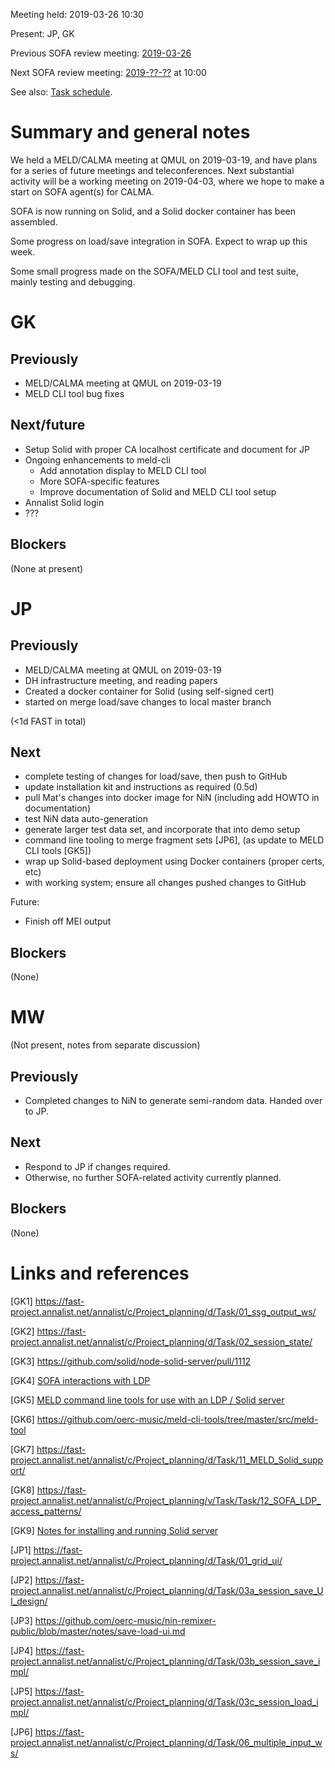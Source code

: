 Meeting held: 2019-03-26 10:30

Present: JP, GK

Previous SOFA review meeting: [2019-03-26](./2019-03-19-meeting.md)

Next SOFA review meeting: [2019-??-??](./2019-??-??-meeting.md) at 10:00

See also: [Task schedule](https://fast-project.annalist.net/annalist/c/Project_planning/l/Task_schedule/).


# Summary and general notes

We held a MELD/CALMA meeting at QMUL on 2019-03-19, and have plans for a series of future meetings and teleconferences.  Next substantial activity will be a working meeting on 2019-04-03, where we hope to make a start on SOFA agent(s) for CALMA.

SOFA is now running on Solid, and a Solid docker container has been assembled.

Some progress on load/save integration in SOFA.  Expect to wrap up this week.

Some small progress made on the SOFA/MELD CLI tool and test suite, mainly testing and debugging.


# GK

## Previously

- MELD/CALMA meeting at QMUL on 2019-03-19
- MELD CLI tool bug fixes


## Next/future

- Setup Solid with proper CA localhost certificate and document for JP
- Ongoing enhancements to meld-cli
    - Add annotation display to MELD CLI tool
    - More SOFA-specific features
    - Improve documentation of Solid and MELD CLI tool setup
- Annalist Solid login
- ???


## Blockers

(None at present)

# JP

## Previously

- MELD/CALMA meeting at QMUL on 2019-03-19
- DH infrastructure meeting, and reading papers
- Created a docker container for Solid (using self-signed cert)
- started on merge load/save changes to local master branch

(<1d FAST in total)

## Next

- complete testing of changes for load/save, then push to GitHub
- update installation kit and instructions as required (0.5d)
- pull Mat's changes into docker image for NiN (including add HOWTO in documentation)
- test NiN data auto-generation
- generate larger test data set, and incorporate that into demo setup
- command line tooling to merge fragment sets [JP6], (as update to MELD CLI tools [GK5])
- wrap up Solid-based deployment using Docker containers (proper certs, etc)
- with working system; ensure all changes pushed changes to GitHub

Future:

- Finish off MEI output

## Blockers

(None)

# MW

(Not present, notes from separate discussion)

## Previously

- Completed changes to NiN to generate semi-random data.  Handed over to JP.

## Next

- Respond to JP if changes required.
- Otherwise, no further SOFA-related activity currently planned.

## Blockers

(None)


# Links and references

[GK1] https://fast-project.annalist.net/annalist/c/Project_planning/d/Task/01_ssg_output_ws/

[GK2] https://fast-project.annalist.net/annalist/c/Project_planning/d/Task/02_session_state/

[GK3] https://github.com/solid/node-solid-server/pull/1112

[GK4] [SOFA interactions with LDP](../LDP-interaction-notes.md)

[GK5] [MELD command line tools for use with an LDP / Solid server](https://github.com/oerc-music/meld-cli-tools)

[GK6] https://github.com/oerc-music/meld-cli-tools/tree/master/src/meld-tool

[GK7] https://fast-project.annalist.net/annalist/c/Project_planning/d/Task/11_MELD_Solid_support/

[GK8] https://fast-project.annalist.net/annalist/c/Project_planning/v/Task/Task/12_SOFA_LDP_access_patterns/

[GK9] [Notes for installing and running Solid server](https://github.com/oerc-music/meld-cli-tools/blob/master/notes/20190208-solid-server-install-run.md)


[JP1] https://fast-project.annalist.net/annalist/c/Project_planning/d/Task/01_grid_ui/

[JP2] https://fast-project.annalist.net/annalist/c/Project_planning/d/Task/03a_session_save_UI_design/

[JP3] https://github.com/oerc-music/nin-remixer-public/blob/master/notes/save-load-ui.md

[JP4] https://fast-project.annalist.net/annalist/c/Project_planning/d/Task/03b_session_save_impl/

[JP5] https://fast-project.annalist.net/annalist/c/Project_planning/d/Task/03c_session_load_impl/

[JP6] https://fast-project.annalist.net/annalist/c/Project_planning/d/Task/06_multiple_input_ws/



